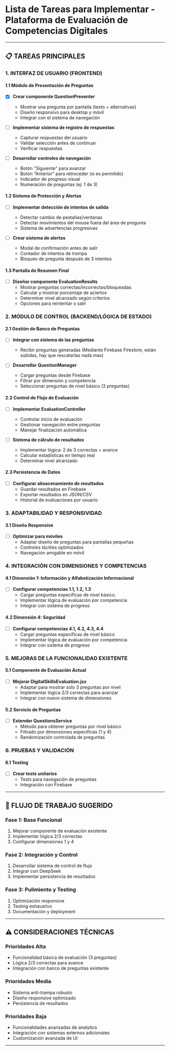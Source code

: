 # Lista de Tareas para Implementar - Plataforma de Evaluación de Competencias Digitales
---

## 📋 TAREAS PRINCIPALES

### 1. INTERFAZ DE USUARIO (FRONTEND)

#### 1.1 Módulo de Presentación de Preguntas
- [X] **Crear componente QuestionPresenter**
  - Mostrar una pregunta por pantalla (texto + alternativas)
  - Diseño responsivo para desktop y móvil
  - Integrar con el sistema de navegación

- [ ] **Implementar sistema de registro de respuestas**
  - Capturar respuestas del usuario
  - Validar selección antes de continuar
  - Verificar respuestas

- [ ] **Desarrollar controles de navegación**
  - Botón "Siguiente" para avanzar
  - Botón "Anterior" para retroceder (si es permitido)
  - Indicador de progreso visual
  - Numeración de preguntas (ej: 1 de 3)

#### 1.2 Sistema de Protección y Alertas
- [ ] **Implementar detección de intentos de salida**
  - Detectar cambio de pestañas/ventanas
  - Detectar movimientos del mouse fuera del área de pregunta
  - Sistema de advertencias progresivas

- [ ] **Crear sistema de alertas**
  - Modal de confirmación antes de salir
  - Contador de intentos de trampa
  - Bloqueo de pregunta después de 3 intentos

#### 1.3 Pantalla de Resumen Final
- [ ] **Diseñar componente EvaluationResults**
  - Mostrar preguntas correctas/incorrectas/bloqueadas
  - Calcular y mostrar porcentaje de aciertos
  - Determinar nivel alcanzado según criterios
  - Opciones para reintentar o salir

### 2. MÓDULO DE CONTROL (BACKEND/LÓGICA DE ESTADO)

#### 2.1 Gestión de Banco de Preguntas
- [ ] **Integrar con sistema de las preguntas**
  - Recibir preguntas generadas (Mediante Firebase Firestore, están subidas, hay que rescatarlas nada mas)

- [ ] **Desarrollar QuestionManager**
  - Cargar preguntas desde Firebase
  - Filtrar por dimensión y competencia
  - Seleccionar preguntas de nivel básico (3 preguntas)

#### 2.2 Control de Flujo de Evaluación
- [ ] **Implementar EvaluationController**
  - Controlar inicio de evaluación
  - Gestionar navegación entre preguntas
  - Manejar finalización automática

- [ ] **Sistema de cálculo de resultados**
  - Implementar lógica: 2 de 3 correctas = avance
  - Calcular estadísticas en tiempo real
  - Determinar nivel alcanzado

#### 2.3 Persistencia de Datos
- [ ] **Configurar almacenamiento de resultados**
  - Guardar resultados en Firebase
  - Exportar resultados en JSON/CSV
  - Historial de evaluaciones por usuario

### 3. ADAPTABILIDAD Y RESPONSIVIDAD

#### 3.1 Diseño Responsive
- [ ] **Optimizar para móviles**
  - Adaptar diseño de preguntas para pantallas pequeñas
  - Controles táctiles optimizados
  - Navegación amigable en móvil

### 4. INTEGRACIÓN CON DIMENSIONES Y COMPETENCIAS

#### 4.1 Dimensión 1: Información y Alfabetización Informacional
- [ ] **Configurar competencias 1.1, 1.2, 1.3**
  - Cargar preguntas específicas de nivel básico.
  - Implementar lógica de evaluación por competencia
  - Integrar con sistema de progreso

#### 4.2 Dimensión 4: Seguridad
- [ ] **Configurar competencias 4.1, 4.2, 4.3, 4.4**
  - Cargar preguntas específicas de nivel básico
  - Implementar lógica de evaluación por competencia
  - Integrar con sistema de progreso

### 5. MEJORAS DE LA FUNCIONALIDAD EXISTENTE

#### 5.1 Componente de Evaluación Actual
- [ ] **Mejorar DigitalSkillsEvaluation.jsx**
  - Adaptar para mostrar solo 3 preguntas por nivel
  - Implementar lógica 2/3 correctas para avanzar
  - Integrar con nuevo sistema de dimensiones

#### 5.2 Servicio de Preguntas
- [ ] **Extender QuestionsService**
  - Método para obtener preguntas por nivel básico
  - Filtrado por dimensiones específicas (1 y 4)
  - Randomización controlada de preguntas

### 6. PRUEBAS Y VALIDACIÓN

#### 6.1 Testing
- [ ] **Crear tests unitarios**
  - Tests para navegación de preguntas
  - Integración con Firebase

---

## 🔄 FLUJO DE TRABAJO SUGERIDO

### Fase 1: Base Funcional
1. Mejorar componente de evaluación existente
2. Implementar lógica 2/3 correctas
3. Configurar dimensiones 1 y 4

### Fase 2: Integración y Control
1. Desarrollar sistema de control de flujo
2. Integrar con DeepSeek
3. Implementar persistencia de resultados

### Fase 3: Pulimiento y Testing
1. Optimización responsive
2. Testing exhaustivo
3. Documentación y deployment

---

## ⚠️ CONSIDERACIONES TÉCNICAS

### Prioridades Alta
- Funcionalidad básica de evaluación (3 preguntas)
- Lógica 2/3 correctas para avance
- Integración con banco de preguntas existente

### Prioridades Media
- Sistema anti-trampa robusto
- Diseño responsive optimizado
- Persistencia de resultados

### Prioridades Baja  
- Funcionalidades avanzadas de analytics
- Integración con sistemas externos adicionales
- Customización avanzada de UI

---